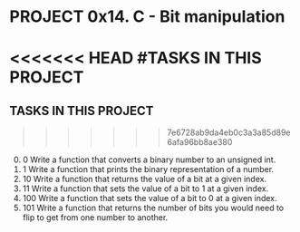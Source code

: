 # PROJECT 0x14. C - Bit manipulation

<<<<<<< HEAD
#TASKS IN THIS PROJECT 
=======
## TASKS IN THIS PROJECT
>>>>>>> 7e6728ab9da4eb0c3a3a85d89e6afa96bb8ae380

 0. 0
  Write a function that converts a binary number to an unsigned int.
 1. 1
  Write a function that prints the binary representation of a number.
 2. 10
  Write a function that returns the value of a bit at a given index.
 3. 11
  Write a function that sets the value of a bit to 1 at a given index.
 4. 100
  Write a function that sets the value of a bit to 0 at a given index.
 5. 101
  Write a function that returns the number of bits you would need to flip to get from one number to another.
